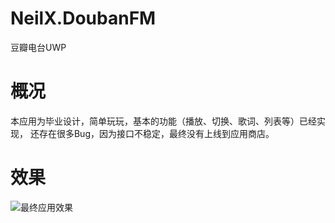 # NeilX.DoubanFM
豆瓣电台UWP 
# 概况
本应用为毕业设计，简单玩玩，基本的功能（播放、切换、歌词、列表等）已经实现， 还存在很多Bug，因为接口不稳定，最终没有上线到应用商店。
# 效果
![最终应用效果](http://images2015.cnblogs.com/blog/672824/201605/672824-20160505150014154-126320323.gif )
